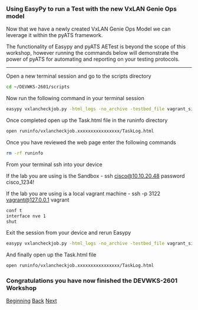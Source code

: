 ### Using EasyPy to run a Test with the new VxLAN Genie Ops model

Now that we have a newly created VxLAN Genie Ops Model we can leverage it within the pyATS framework.  

The functionality of Easypy and pyATS AETest is beyond the scope of this workshop, however running the commands below
will demonstrate the power of pyATS for automating and reporting on your testing protocols.

---

Open a new terminal session and go to the scripts directory

```bash
cd ~/DEVWKS-2601/scripts

```

Now run the following command in your terminal session

```bash
easypy vxlancheckjob.py -html_logs -no_archive -testbed_file vagrant_single_ios.yaml 
```

Once completed open up the Task.html file in the runinfo directory

```bash
open runinfo/vxlancheckjob.xxxxxxxxxxxxxxxx/TaskLog.html
```

Once you have reviewed the web page enter the following commands

```bash
rm -rf runinfo
```

From your terminal ssh into your device

If the lab you are using is the Sandbox - ssh cisco@10.10.20.48   password cisco_1234!  

If the lab you are using is a local vagrant machine - ssh -p 3122 vagrant@127.0.0.1 vagrant

```bash
conf t
interface nve 1
shut
```

Exit the session from your device and rerun Easypy

```bash
easypy vxlancheckjob.py -html_logs -no_archive -testbed_file vagrant_single_ios.yaml 
```

And finally open up the Task.html file

```bash
open runinfo/vxlancheckjob.xxxxxxxxxxxxxxxx/TaskLog.html
```


### Congratulations you have now finished the DEVWKS-2601 Workshop

[Beginning](../README.md)   [Back](./step7.md)  [Next](./step8.md)